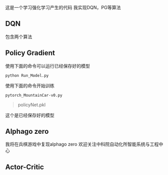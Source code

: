 这是一个学习强化学习产生的代码
我实现DQN，PG等算法

## DQN

包含两个算法

## Policy Gradient

使用下面的命令可以运行已经保存好的模型


```
python Run_Model.py
```


使用下面的命令开始训练


```
pytorch_MountainCar-v0.py
```



> policyNet.pkl

这个是已经保存好的模型

## Alphago zero 

我将在兵棋游戏中复现alphago zero
欢迎关注中科院自动化所智能系统与工程中心

## Actor-Critic

## 

